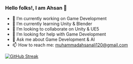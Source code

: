 ### Hello folks!, I am Ahsan 👋

- 🔭 I’m currently working on Game Development
- 🌱 I’m currently learning Unity & Blender
- 👯 I’m looking to collaborate on Unity & UE5
- 🤔 I’m looking for help with Game Development
- 💬 Ask me about Game Development & AI
- 📫 How to reach me: muhammadahsanali120@gmail.com

 [![GitHub Streak](https://github-readme-streak-stats.herokuapp.com?user=m-ahsan-ali-001&theme=nightowl)](https://git.io/streak-stats)
